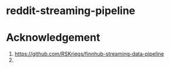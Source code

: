 # reddit-streaming-pipeline

# Acknowledgement
1. https://github.com/RSKriegs/finnhub-streaming-data-pipeline
2. 